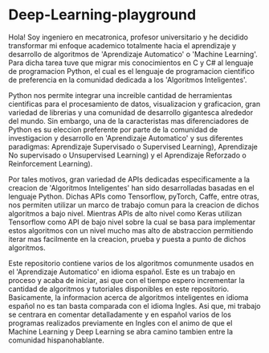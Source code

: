 # Deep-Learning-playground
Hola! Soy ingeniero en mecatronica, profesor universitario y he decidido transformar mi enfoque academico  totalmente hacia el aprendizaje y desarrollo de algoritmos de 'Aprendizaje Automatico' o 'Machine Learning'. Para dicha tarea tuve que migrar mis conocimientos en C y C# al lenguaje de programacion Python, el cual es el lenguaje de programacion cientifico de preferencia en la comunidad dedicada a los 'Algoritmos Inteligentes'.

Python nos permite integrar una increible cantidad de herramientas cientificas para el procesamiento de datos, visualizacion y graficacion, gran variedad de librerias y una comunidad de desarrollo gigantesca alrededor del mundo. Sin embargo, una de la caracteristas mas diferenciadores de Python es su eleccion preferente por parte de la comunidad de investigacion y desarrollo en 'Aprendizaje Automatico' y sus diferentes paradigmas: Aprendizaje Supervisado o Supervised Learning), Aprendizaje No supervisado o Unsupervised Learning) y el Aprendizaje Reforzado o Reinforcement Learning).

Por tales motivos, gran variedad de APIs dedicadas especificamente a la creacion de 'Algoritmos Inteligentes' han sido desarrolladas basadas en el lenguaje Python. Dichas APIs como Tensorflow, pyTorch, Caffe, entre otras, nos permiten utilizar un marco de trabajo comun para la creacion de dichos algoritmos a bajo nivel. Mientras APIs de alto nivel como Keras utilizan Tensorflow como API de bajo nivel sobre la cual se basa para implementar estos algoritmos con un nivel mucho mas alto de abstraccion permitiendo iterar mas facilmente en la creacion, prueba y puesta a punto de dichos algoritmos.   

Este repositorio contiene varios de los algoritmos comunmente usados en el 'Aprendizaje Automatico' en idioma español. Este es un trabajo en proceso y acaba de iniciar, asi que con el tiempo espero incrementar la cantidad de algoritmos y tutoriales disponibles en este repositorio. Basicamente, la informacion acerca de algoritmos inteligentes en idioma español no es tan basta comparada con el idioma Ingles. Asi que, mi trabajo se centrara en comentar detalladamente y en español varios de los programas realizados previamente en Ingles con el animo de que el Machine Learning y Deep Learning se abra camino tambien entre la comunidad hispanohablante. 
